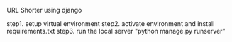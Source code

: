 URL Shorter using django

step1. setup  virtual environment
step2. activate environment and install requirements.txt
step3. run the local server "python manage.py runserver"
